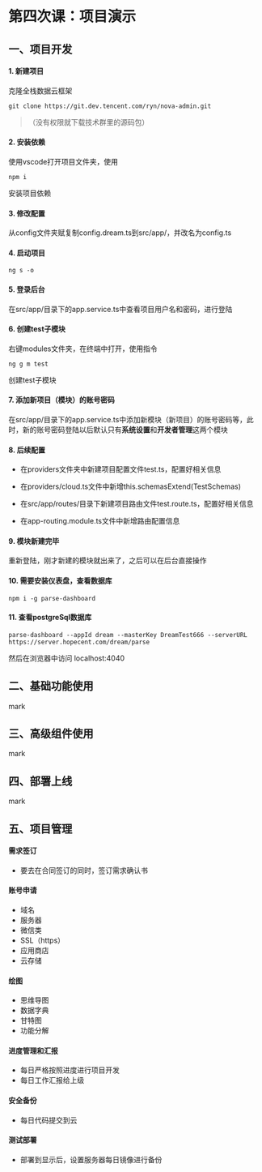 # 第四次课：项目演示

## 一、项目开发

#### 1. 新建项目

克隆全栈数据云框架

```
git clone https://git.dev.tencent.com/ryn/nova-admin.git
```

> （没有权限就下载技术群里的源码包）

#### 2. 安装依赖

使用vscode打开项目文件夹，使用

```
npm i 
```

安装项目依赖

#### 3. 修改配置

从config文件夹赋复制config.dream.ts到src/app/，并改名为config.ts

#### 4. 启动项目

```
ng s -o
```

#### 5. 登录后台

在src/app/目录下的app.service.ts中查看项目用户名和密码，进行登陆

#### 6. 创建test子模块

右键modules文件夹，在终端中打开，使用指令

```
ng g m test
```

创建test子模块

#### 7. 添加新项目（模块）的账号密码

在src/app/目录下的app.service.ts中添加新模块（新项目）的账号密码等，此时，新的账号密码登陆以后默认只有**系统设置**和**开发者管理**这两个模块

#### 8. 后续配置

* 在providers文件夹中新建项目配置文件test.ts，配置好相关信息

* 在providers/cloud.ts文件中新增this.schemasExtend(TestSchemas)

* 在src/app/routes/目录下新建项目路由文件test.route.ts，配置好相关信息

* 在app-routing.module.ts文件中新增路由配置信息

#### 9. 模块新建完毕

重新登陆，刚才新建的模块就出来了，之后可以在后台直接操作

#### 10. 需要安装仪表盘，查看数据库

```
npm i -g parse-dashboard
```

#### 11. 查看postgreSql数据库

```
parse-dashboard --appId dream --masterKey DreamTest666 --serverURL https://server.hopecent.com/dream/parse
```

然后在浏览器中访问 localhost:4040 

## 二、基础功能使用

mark

## 三、高级组件使用

mark

## 四、部署上线

mark



## 五、项目管理

#### 需求签订

* 要去在合同签订的同时，签订需求确认书

#### 账号申请

* 域名
* 服务器
* 微信类
* SSL（https）
* 应用商店
* 云存储

#### 绘图

* 思维导图
* 数据字典
* 甘特图
* 功能分解

#### 进度管理和汇报

* 每日严格按照进度进行项目开发
* 每日工作汇报给上级

#### 安全备份

* 每日代码提交到云

#### 测试部署

* 部署到显示后，设置服务器每日镜像进行备份